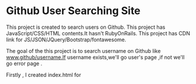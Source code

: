 # Github User Searching Site
This project is created to search users on Github.
This project has JavaScript/CSS/HTML contents.It hasn't RubyOnRails.
This project has CDN link for JS/JSON/JQuery/Bootstrap/fontawesome.

The goal of the this project is to search username on Github like www.github/username.If username exists,we'll go user's page ,if not we'll go error page .

Firstly , I created index.html for 
